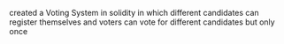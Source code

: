 created a Voting System in solidity in which different candidates can register themselves and voters can vote for different candidates but only once 
